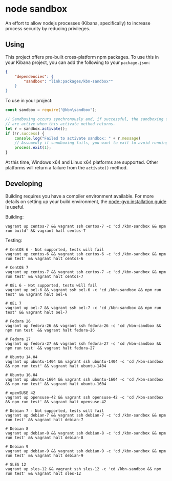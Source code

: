 # node sandbox

An effort to allow nodejs processes (Kibana, specifically) to increase process security by reducing privileges.

## Using

This project offers pre-built cross-platform npm packages. To use this in your Kibana project, you can add the following to your `package.json`:

```json
{
    "dependencies": {
        "sandbox": "link:packages/kbn-sandbox""
    }
}
```

To use in your project:

```javascript
const sandbox = require("@kbn\sandbox");

// Sandboxing occurs synchronously and, if successful, the sandboxing controls
// are active when this activate method returns.
let r = sandbox.activate();
if (!r.success) {
    console.log("Failed to activate sandbox: " + r.message)
    // Assumedly if sandboxing fails, you want to exit to avoid running without sandbox protections.
    process.exit(1);
}
```

At this time, Windows x64 and Linux x64 platforms are supported. Other platforms will return a failure from the `activate()` method.


## Developing

Building requires you have a compiler environment available. For more details on setting up your build environment, the [node-gyp installation guide](https://github.com/nodejs/node-gyp#installation) is useful.

Building:


```
vagrant up centos-7 && vagrant ssh centos-7 -c 'cd /kbn-sandbox && npm run build' && vagrant halt centos-7
```

Testing:

```
# CentOS 6 - Not supported, tests will fail
vagrant up centos-6 && vagrant ssh centos-6 -c 'cd /kbn-sandbox && npm run test' && vagrant halt centos-6

# CentOS 7
vagrant up centos-7 && vagrant ssh centos-7 -c 'cd /kbn-sandbox && npm run test' && vagrant halt centos-7

# OEL 6 - Not supported, tests will fail
vagrant up oel-6 && vagrant ssh oel-6 -c 'cd /kbn-sandbox && npm run test' && vagrant halt oel-6

# OEL 7
vagrant up oel-7 && vagrant ssh oel-7 -c 'cd /kbn-sandbox && npm run test' && vagrant halt oel-7

# Fedora 26
vagrant up fedora-26 && vagrant ssh fedora-26 -c 'cd /kbn-sandbox && npm run test' && vagrant halt fedora-26

# Fedora 27
vagrant up fedora-27 && vagrant ssh fedora-27 -c 'cd /kbn-sandbox && npm run test' && vagrant halt fedora-27

# Ubuntu 14.04
vagrant up ubuntu-1404 && vagrant ssh ubuntu-1404 -c 'cd /kbn-sandbox && npm run test' && vagrant halt ubuntu-1404

# Ubuntu 16.04
vagrant up ubuntu-1604 && vagrant ssh ubuntu-1604 -c 'cd /kbn-sandbox && npm run test' && vagrant halt ubuntu-1604

# openSUSE 42
vagrant up opensuse-42 && vagrant ssh opensuse-42 -c 'cd /kbn-sandbox && npm run test' && vagrant halt opensuse-42

# Debian 7 - Not supported, tests will fail
vagrant up debian-7 && vagrant ssh debian-7 -c 'cd /kbn-sandbox && npm run test' && vagrant halt debian-7

# Debian 8
vagrant up debian-8 && vagrant ssh debian-8 -c 'cd /kbn-sandbox && npm run test' && vagrant halt debian-8

# Debian 9
vagrant up debian-9 && vagrant ssh debian-9 -c 'cd /kbn-sandbox && npm run test' && vagrant halt debian-9

# SLES 12
vagrant up sles-12 && vagrant ssh sles-12 -c 'cd /kbn-sandbox && npm run test' && vagrant halt sles-12
```